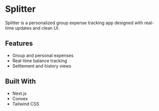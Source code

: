# Splitter

Splitter is a personalized group expense tracking app designed with real-time updates and clean UI.

## Features
- Group and personal expenses
- Real-time balance tracking
- Settlement and history views

## Built With
- Next.js
- Convex
- Tailwind CSS


